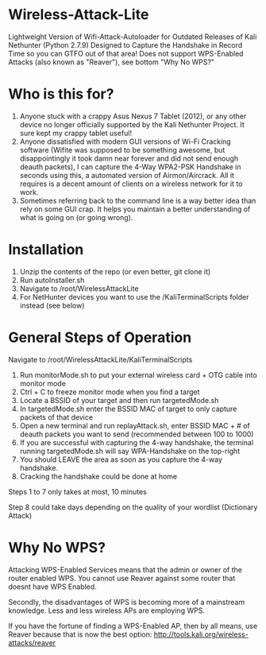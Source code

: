 # Wireless-Attack-Lite
Lightweight Version of Wifi-Attack-Autoloader for Outdated Releases of Kali Nethunter (Python 2.7.9)
Designed to Capture the Handshake in Record Time so you can GTFO out of that area!
Does not support WPS-Enabled Attacks (also known as "Reaver"), see bottom "Why No WPS?"

# Who is this for?
1. Anyone stuck with a crappy Asus Nexus 7 Tablet (2012), or any other device no longer officially supported by the Kali Nethunter Project. It sure kept my crappy tablet useful!
2. Anyone dissatisfied with modern GUI versions of Wi-Fi Cracking software (Wifite was supposed to be something awesome, but disappointingly it took damn near forever and did not send enough deauth packets), I can capture the 4-Way WPA2-PSK Handshake in seconds using this, a automated version of Airmon/Aircrack. All it requires is a decent amount of clients on a wireless network for it to work. 
3. Sometimes referring back to the command line is a way better idea than rely on some GUI crap. It helps you maintain a better understanding of what is going on (or going wrong). 

# Installation
1. Unzip the contents of the repo (or even better, git clone it)
2. Run autoInstaller.sh
3. Navigate to /root/WirelessAttackLite
4. For NetHunter devices you want to use the /KaliTerminalScripts folder instead (see below)

# General Steps of Operation

Navigate to /root/WirelessAttackLite/KaliTerminalScripts

1. Run monitorMode.sh to put your external wireless card + OTG cable into monitor mode
2. Ctrl + C to freeze monitor mode when you find a target
3. Locate a BSSID of your target and then run targetedMode.sh
4. In targetedMode.sh enter the BSSID MAC of target to only capture packets of that device
5. Open a new terminal and run replayAttack.sh, enter BSSID MAC + # of deauth packets you want to send (recommended between 100 to 1000)
6. If you are successful with capturing the 4-way handshake, the terminal running targetedMode.sh will say WPA-Handshake on the top-right
7. You should LEAVE the area as soon as you capture the 4-way handshake. 
8. Cracking the handshake could be done at home 

Steps 1 to 7 only takes at most, 10 minutes

Step 8 could take days depending on the quality of your wordlist (Dictionary Attack)

# Why No WPS?
Attacking WPS-Enabled Services means that the admin or owner of the router enabled WPS. You cannot use Reaver against some router that doesnt have WPS Enabled. 

Secondly, the disadvantages of WPS is becoming more of a mainstream knowledge. Less and less wireless APs are employing WPS. 

If you have the fortune of finding a WPS-Enabled AP, then by all means, use Reaver because that is now the best option: http://tools.kali.org/wireless-attacks/reaver
